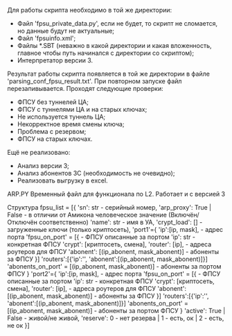 Для работы скрипта необходимо в той же директории:
- Файл 'fpsu_private_data.py', если не будет, то скрипт не сломается, но данные будут не актуальные;
- Файл 'fpsuinfo.xml';
- Файлы *.SBT (неважно в какой директории и какая вложенность, главное чтобы путь начинался с директории со скриптом);
- Интерпретатор версии 3.

Результат работы скрипта появляется в той же директории в файле 'parsing_conf_fpsu_result.txt'. При повторном запуске файл перезапивывается.
Проходят следующие проверки:
- ФПСУ без туннелей ЦА;
- ФПСУ c туннелями ЦА и на старых ключах;
- Не используется туннель ЦА;
- Некорректное время смены ключа;
- Проблема с резервом;
- ФПСУ на старых ключах.

Ещё не реализовано:
- Анализ версии 3;
- Анализ абонентов ЗС (необходимость не очевидно);
- Реализовать выгрузку в excel.

ARP.PY
Временный файл для функционала по L2. Работает и с версией 3

Cтруктура
fpsu_list = [{
            'sn': str - серийный номер,
            'arp_proxy': True | False - в отличии от Амикона человеческое значение (Включён/Отключён соответственно)
            'name': str - имя в УА,
            'crypt_load': [] - загруженные ключи (только криптосеть),
            'port1'={
                'ip':[ip, mask],                       - адрес порта
                'fpsu_on_port' = [{                    - ФПСУ описанные за портом
                        'ip': str                          - конкретная ФПСУ
                        'crypt': [криптосеть, смена],
                        'router': [ip],                - адреса роутеров для ФПСУ
                        'abonent': [(ip_abonent, mask_abonent)]        - абоненты за ФПСУ
                }]
                'routers':[{'ip':'', 'abonent':[(ip_abonent, mask_abonent)]}]
                'abonents_on_port' = [(ip_abonent, mask_abonent)]    - абоненты за портом ФПСУ
            }
            'port2'={
                'ip':[ip, mask],                       - адрес порта
                'fpsu_on_port' = [{                    - ФПСУ описанные за портом
                        'ip': str                          - конкретная ФПСУ
                        'crypt': [криптосеть, смена],
                        'router': [ip],                - адреса роутеров для ФПСУ
                        'abonent': [(ip_abonent, mask_abonent)]        - абоненты за ФПСУ
                }]
                'routers':[{'ip':'', 'abonent':[(ip_abonent, mask_abonent)]}]
                'abonents_on_port' = [(ip_abonent, mask_abonent)]    - абоненты за портом ФПСУ
            }
            'active': True | False - живой/не живой,
            'reserve': 0 - нет резерва | 1 - есть, ок | 2 - есть, не ок
        }]